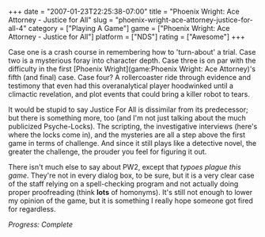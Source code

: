 +++
date = "2007-01-23T22:25:38-07:00"
title = "Phoenix Wright: Ace Attorney - Justice for All"
slug = "phoenix-wright-ace-attorney-justice-for-all-4"
category = ["Playing A Game"]
game = ["Phoenix Wright: Ace Attorney - Justice for All"]
platform = ["NDS"]
rating = ["Awesome"]
+++

Case one is a crash course in remembering how to 'turn-about' a trial.  Case two is a mysterious foray into character depth.  Case three is on par with the difficulty in the first [Phoenix Wright](game:Phoenix Wright: Ace Attorney)'s fifth (and final) case.  Case four?  A rollercoaster ride through evidence and testimony that even had this overanalytical player hoodwinked until a climactic revelation, and plot events that could bring a killer robot to tears.

It would be stupid to say Justice For All is dissimilar from its predecessor; but there is something more, too (and I'm not just talking about the much publicized Psyche-Locks).  The scripting, the investigative interviews (here's where the locks come in), and the mysteries are all a step above the first game in terms of challenge.  And since it still plays like a detective novel, the greater the challenge, the prouder you feel for figuring it out.

There isn't much else to say about PW2, except that <i>typoes plague this game</i>.  They're not in every dialog box, to be sure, but it is a very clear case of the staff relying on a spell-checking program and not actually doing proper proofreading (think <b>lots</b> of homonyms).  It's still not enough to lower my opinion of the game, but it is something I really hope someone got fired for regardless.

<i>Progress: Complete</i>
